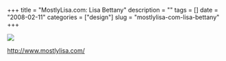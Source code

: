 +++
title = "MostlyLisa.com: Lisa Bettany"
description = ""
tags = []
date = "2008-02-11"
categories = ["design"]
slug = "mostlylisa-com-lisa-bettany"
+++


 

  <div id="screens-thumbs" class="clearfix">
    <div class="txt-center" id="design-submission"><a href="http://www.mostlylisa.com/"><img id='bluga-thumbnail-966' class='bluga-thumbnail large' src='http://media.konigi.com/bluga/
wt47f27ef26e11c_0.jpg'/></a></div>  
  </div>   
<p><a href="http://www.mostlylisa.com/">http://www.mostlylisa.com/</a></p>




